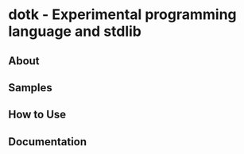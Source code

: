 # dotk - Experimental programming language and stdlib

## About

## Samples

## How to Use

## Documentation

